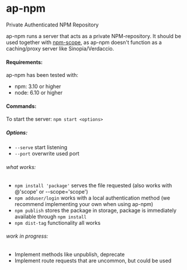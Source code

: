 # ap-npm
Private Authenticated NPM Repository

ap-npm runs a server that acts as a private NPM-repository. It should be used together with [npm-scope](https://docs.npmjs.com/misc/scope), as ap-npm doesn't function as a caching/proxy server like Sinopia/Verdaccio. 

#### Requirements:
ap-npm has been tested with:
- npm: 3.10 or higher
- node: 6.10 or higher

#### Commands:
To start the server: `npm start <options>`

##### Options:

- `--serve` start listening
- `--port` overwrite used port

###### what works:
 - `npm install 'package'` serves the file requested (also works with @'scope' or --scope='scope')
 - `npm adduser/login` works with a local authentication method (we recommend implementing your own when using ap-npm)
 - `npm publish` stores the package in storage, package is immediately available through `npm install`
 - `npm dist-tag` functionality all works
 
 ###### work in progress:
  - Implement methods like unpublish, deprecate
  - Implement route requests that are uncommon, but could be used
